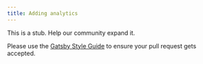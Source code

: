 ```yaml
---
title: Adding analytics
---
```


This is a stub. Help our community expand it.

Please use the [Gatsby Style Guide](/docs/gatsby-style-guide/) to ensure your
pull request gets accepted.